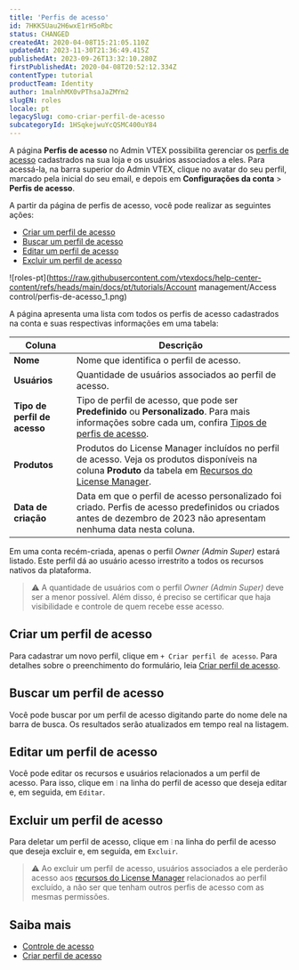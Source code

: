 ```yaml
---
title: 'Perfis de acesso'
id: 7HKK5Uau2H6wxE1rH5oRbc
status: CHANGED
createdAt: 2020-04-08T15:21:05.110Z
updatedAt: 2023-11-30T21:36:49.415Z
publishedAt: 2023-09-26T13:32:10.280Z
firstPublishedAt: 2020-04-08T20:52:12.334Z
contentType: tutorial
productTeam: Identity
author: 1malnhMX0vPThsaJaZMYm2
slugEN: roles
locale: pt
legacySlug: como-criar-perfil-de-acesso
subcategoryId: 1HSqkejwuYcQSMC400uY84
---
```


A página **Perfis de acesso** no Admin VTEX possibilita gerenciar os [perfis de acesso](https://help.vtex.com/pt/tutorial/controle-de-acesso--4rM3gyiWqtkim4Q8hOvLTC#perfis-de-acesso) cadastrados na sua loja e os usuários associados a eles. Para acessá-la, na barra superior do Admin VTEX, clique no avatar do seu perfil, marcado pela inicial do seu email, e depois em **Configurações da conta** > **Perfis de acesso**.

A partir da página de perfis de acesso, você pode realizar as seguintes ações:

* [Criar um perfil de acesso](#criar-um-perfil-de-acesso) 
* [Buscar um perfil de acesso](#buscar-um-perfil-de-acesso)
* [Editar um perfil de acesso](#editar-um-perfil-de-acesso)
* [Excluir um perfil de acesso](#excluir-um-perfil-de-acesso)

![roles-pt](https://raw.githubusercontent.com/vtexdocs/help-center-content/refs/heads/main/docs/pt/tutorials/Account management/Access control/perfis-de-acesso_1.png)

A página apresenta uma lista com todos os perfis de acesso cadastrados na conta e suas respectivas informações em uma tabela: 

| **Coluna** | **Descrição** |
|---|---|
| **Nome** | Nome que identifica o perfil de acesso. |
| **Usuários** | Quantidade de usuários associados ao perfil de acesso. |
| **Tipo de perfil de acesso** | Tipo de perfil de acesso, que pode ser **Predefinido** ou **Personalizado**. Para mais informações sobre cada um, confira [Tipos de perfis de acesso](https://help.vtex.com/pt/tutorial/controle-de-acesso--4rM3gyiWqtkim4Q8hOvLTC#tipos-de-perfis-de-acesso). |
| **Produtos** | Produtos do License Manager incluídos no perfil de acesso. Veja os produtos disponíveis na coluna **Produto** da tabela em [Recursos do License Manager](https://help.vtex.com/pt/tutorial/recursos-do-license-manager--3q6ztrC8YynQf6rdc6euk3). |
| **Data de criação** | Data em que o perfil de acesso personalizado foi criado. Perfis de acesso predefinidos ou criados antes de dezembro de 2023 não apresentam nenhuma data nesta coluna. |

Em uma conta recém-criada, apenas o perfil *Owner (Admin Super)* estará listado. Este perfil dá ao usuário acesso irrestrito a todos os recursos nativos da plataforma.

>⚠️ A quantidade de usuários com o perfil *Owner (Admin Super)* deve ser a menor possível. Além disso, é preciso se certificar que haja visibilidade e controle de quem recebe esse acesso.

## Criar um perfil de acesso

Para cadastrar um novo perfil, clique em `+ Criar perfil de acesso`. Para detalhes sobre o preenchimento do formulário, leia [Criar perfil de acesso](https://help.vtex.com/pt/tutorial/criar-perfil-de-acesso--qGtNQpKSSAduX94l2WZBW).

## Buscar um perfil de acesso

Você pode buscar por um perfil de acesso digitando parte do nome dele na barra de busca. Os resultados serão atualizados em tempo real na listagem.

## Editar um perfil de acesso

Você pode editar os recursos e usuários relacionados a um perfil de acesso. Para isso, clique em `⫶` na linha do perfil de acesso que deseja editar e, em seguida, em <i class="fas fa-pencil-alt"></i> `Editar`.

## Excluir um perfil de acesso

Para deletar um perfil de acesso, clique em `⫶` na linha do perfil de acesso que deseja excluir e, em seguida, em <i class="far fa-trash-alt"></i> `Excluir`.

>⚠️ Ao excluir um perfil de acesso, usuários associados a ele perderão acesso aos [recursos do License Manager](https://help.vtex.com/pt/tutorial/recursos-do-license-manager--3q6ztrC8YynQf6rdc6euk3) relacionados ao perfil excluído, a não ser que tenham outros perfis de acesso com as mesmas permissões.

## Saiba mais

* [Controle de acesso](https://help.vtex.com/pt/tutorial/controle-de-acesso--4rM3gyiWqtkim4Q8hOvLTC)
* [Criar perfil de acesso](https://help.vtex.com/pt/tutorial/criar-perfil-de-acesso--qGtNQpKSSAduX94l2WZBW)
